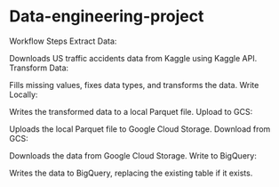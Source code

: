 # Data-engineering-project
Workflow Steps
Extract Data:

Downloads US traffic accidents data from Kaggle using Kaggle API.
Transform Data:

Fills missing values, fixes data types, and transforms the data.
Write Locally:

Writes the transformed data to a local Parquet file.
Upload to GCS:

Uploads the local Parquet file to Google Cloud Storage.
Download from GCS:

Downloads the data from Google Cloud Storage.
Write to BigQuery:

Writes the data to BigQuery, replacing the existing table if it exists.
